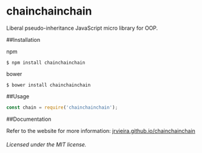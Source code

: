 # chainchainchain
Liberal pseudo-inheritance JavaScript micro library for OOP.

##Installation

npm

	$ npm install chainchainchain

bower

	$ bower install chainchainchain

##Usage

```javascript
const chain = require('chainchainchain');
```

##Documentation

Refer to the website for more information: [jrvieira.github.io/chainchainchain](jrvieira.github.io/chainchainchain)


###### Licensed under the MIT license.
